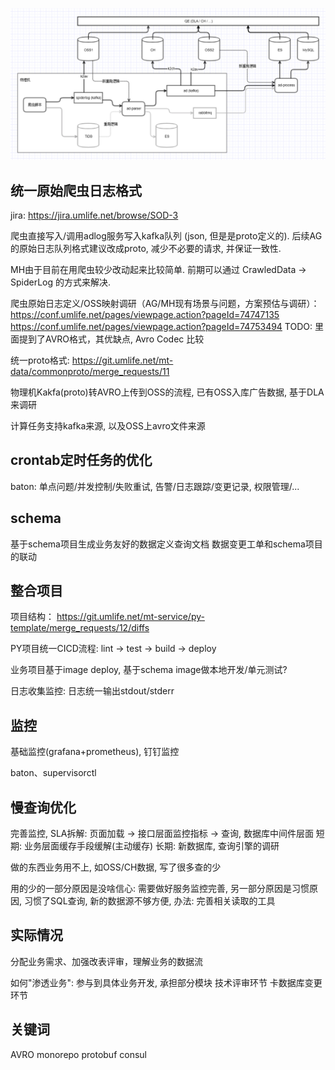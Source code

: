 
![数据处理流程探讨](../images/arch.png)

## 统一原始爬虫日志格式

jira: https://jira.umlife.net/browse/SOD-3

爬虫直接写入/调用adlog服务写入kafka队列 (json, 但是是proto定义的). 后续AG的原始日志队列格式建议改成proto, 减少不必要的请求, 并保证一致性.

MH由于目前在用爬虫较少改动起来比较简单. 前期可以通过 CrawledData -> SpiderLog 的方式来解决.


爬虫原始日志定义/OSS映射调研（AG/MH现有场景与问题，方案预估与调研）：
https://conf.umlife.net/pages/viewpage.action?pageId=74747135
https://conf.umlife.net/pages/viewpage.action?pageId=74753494
TODO: 里面提到了AVRO格式，其优缺点, Avro Codec 比较


统一proto格式: https://git.umlife.net/mt-data/commonproto/merge_requests/11

物理机Kakfa(proto)转AVRO上传到OSS的流程, 已有OSS入库广告数据, 基于DLA来调研

计算任务支持kafka来源, 以及OSS上avro文件来源


## crontab定时任务的优化
baton: 单点问题/并发控制/失败重试, 告警/日志跟踪/变更记录, 权限管理/...


## schema
基于schema项目生成业务友好的数据定义查询文档
数据变更工单和schema项目的联动

## 整合项目
项目结构： https://git.umlife.net/mt-service/py-template/merge_requests/12/diffs

PY项目统一CICD流程: lint → test → build → deploy

业务项目基于image deploy, 基于schema image做本地开发/单元测试?

日志收集监控: 日志统一输出stdout/stderr


## 监控

基础监控(grafana+prometheus), 钉钉监控

baton、supervisorctl

## 慢查询优化
完善监控, SLA拆解: 页面加载 → 接口层面监控指标 → 查询, 数据库中间件层面
短期: 业务层面缓存手段缓解(主动缓存)
长期: 新数据库, 查询引擎的调研

做的东西业务用不上, 如OSS/CH数据, 写了很多查的少

用的少的一部分原因是没啥信心: 需要做好服务监控完善, 
另一部分原因是习惯原因, 习惯了SQL查询, 新的数据源不够方便, 办法: 完善相关读取的工具

## 实际情况

分配业务需求、加强改表评审，理解业务的数据流

如何"渗透业务": 参与到具体业务开发, 承担部分模块 技术评审环节 卡数据库变更环节


## 关键词 
AVRO
monorepo
protobuf
consul
